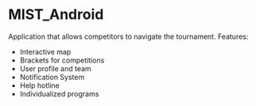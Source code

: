 # MIST_Android
Application that allows competitors to navigate the tournament.
Features:
- Interactive map
- Brackets for competitions
- User profile and team
- Notification System
- Help hotline
- Individualized programs
